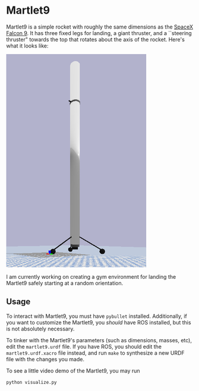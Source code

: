 # Martlet9

Martlet9 is a simple rocket with roughly the same dimensions as the [SpaceX Falcon
9](https://www.spacex.com/falcon9). It has three fixed legs for landing, a giant thruster, and a
``steering thruster" towards the top that rotates about the axis of the rocket. Here's what it looks
like:

![The Martlet9 in all its glory](scrot.png)

I am currently working on creating a gym environment for landing the Martlet9 safely starting at a
random orientation.

## Usage

To interact with Martlet9, you must have `pybullet` installed. Additionally, if you want to
customize the Martlet9, you *should* have ROS installed, but this is not absolutely necessary.

To tinker with the Martlet9's parameters (such as dimensions, masses, etc), edit the
`martlet9.urdf` file. If you have ROS, you should edit the `martlet9.urdf.xacro` file instead, and
run `make` to synthesize a new URDF file with the changes you made.

To see a little video demo of the Martlet9, you may run

```bash
python visualize.py
```
